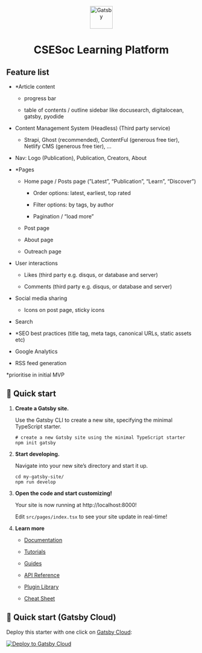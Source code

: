 <p align="center">
  <a href="https://www.gatsbyjs.com/?utm_source=starter&utm_medium=readme&utm_campaign=minimal-starter-ts">
    <img alt="Gatsby" src="https://www.gatsbyjs.com/Gatsby-Monogram.svg" width="60" />
  </a>
</p>
<h1 align="center">
  CSESoc Learning Platform
</h1>

## Feature list


- *Article content

    - progress bar

    - table of contents / outline sidebar like docusearch, digitalocean, gatsby, pyodide

- Content Management System (Headless) (Third party service)

    - Strapi, Ghost (recommended), ContentFul (generous free tier), Netlify CMS (generous free tier), ...

- Nav: Logo (Publication), Publication, Creators, About

- *Pages

    - Home page / Posts page (”Latest”, “Publication”, “Learn”, “Discover”)

        - Order options: latest, earliest, top rated

        - Filter options: by tags, by author

        - Pagination / “load more”

    - Post page

    - About page

    - Outreach page

- User interactions

    - Likes (third party e.g. disqus, or database and server)

    - Comments (third party e.g. disqus, or database and server)

- Social media sharing

    - Icons on post page, sticky icons

- Search

- *SEO best practices (title tag, meta tags, canonical URLs, static assets etc)

- Google Analytics

- RSS feed generation

*prioritise in initial MVP


## 🚀 Quick start

1.  **Create a Gatsby site.**

    Use the Gatsby CLI to create a new site, specifying the minimal TypeScript starter.

    ```shell
    # create a new Gatsby site using the minimal TypeScript starter
    npm init gatsby
    ```

2.  **Start developing.**

    Navigate into your new site’s directory and start it up.

    ```shell
    cd my-gatsby-site/
    npm run develop
    ```

3.  **Open the code and start customizing!**

    Your site is now running at http://localhost:8000!

    Edit `src/pages/index.tsx` to see your site update in real-time!

4.  **Learn more**

    - [Documentation](https://www.gatsbyjs.com/docs/?utm_source=starter&utm_medium=readme&utm_campaign=minimal-starter-ts)

    - [Tutorials](https://www.gatsbyjs.com/tutorial/?utm_source=starter&utm_medium=readme&utm_campaign=minimal-starter-ts)

    - [Guides](https://www.gatsbyjs.com/tutorial/?utm_source=starter&utm_medium=readme&utm_campaign=minimal-starter-ts)

    - [API Reference](https://www.gatsbyjs.com/docs/api-reference/?utm_source=starter&utm_medium=readme&utm_campaign=minimal-starter-ts)

    - [Plugin Library](https://www.gatsbyjs.com/plugins?utm_source=starter&utm_medium=readme&utm_campaign=minimal-starter-ts)

    - [Cheat Sheet](https://www.gatsbyjs.com/docs/cheat-sheet/?utm_source=starter&utm_medium=readme&utm_campaign=minimal-starter-ts)

## 🚀 Quick start (Gatsby Cloud)

Deploy this starter with one click on [Gatsby Cloud](https://www.gatsbyjs.com/cloud/):

[<img src="https://www.gatsbyjs.com/deploynow.svg" alt="Deploy to Gatsby Cloud">](https://www.gatsbyjs.com/dashboard/deploynow?url=https://github.com/gatsbyjs/gatsby-starter-minimal-ts)
